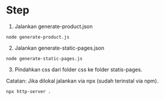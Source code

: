 # Step
1. Jalankan generate-product.json
```
node generate-product.js
```
2. Jalankan generate-static-pages.json
```
node generate-static-pages.js
```
3. Pindahkan css dari folder css ke folder statis-pages.

Catatan:
Jika dilokal jalankan via npx (sudah terinstal via npm).
```
npx http-server .
```